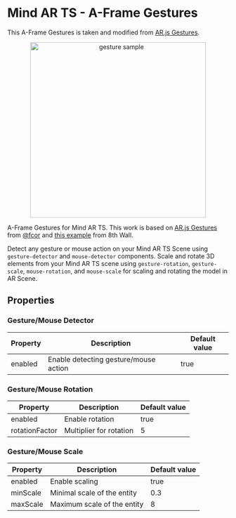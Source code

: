 # Mind AR TS - A-Frame Gestures

This A-Frame Gestures is taken and modified from [AR.js Gestures](https://github.com/fcor/arjs-gestures).

<p align="center"><img width="400" alt="gesture sample" src="https://user-images.githubusercontent.com/21111451/83983551-00accd00-a8f5-11ea-80a6-e075971ba1d2.gif"></p>

A-Frame Gestures for Mind AR TS. This work is based on [AR.js Gestures](https://github.com/fcor/arjs-gestures) from [@fcor](https://github.com/fcor) and [this example](https://github.com/8thwall/web/blob/master/examples/aframe/manipulate/README.md) from 8th Wall.

Detect any gesture or mouse action on your Mind AR TS Scene using `gesture-detector` and `mouse-detector` components. Scale and rotate 3D elements from your Mind AR TS scene using `gesture-rotation`, `gesture-scale`, `mouse-rotation`, and `mouse-scale` for scaling and rotating the model in AR Scene.

## Properties

### Gesture/Mouse Detector

| Property | Description                           | Default value |
| -------- | ------------------------------------- | ------------- |
| enabled  | Enable detecting gesture/mouse action | true          |

### Gesture/Mouse Rotation

| Property       | Description             | Default value |
| -------------- | ----------------------- | ------------- |
| enabled        | Enable rotation         | true          |
| rotationFactor | Multiplier for rotation | 5             |

### Gesture/Mouse Scale

| Property | Description                 | Default value |
| -------- | --------------------------- | ------------- |
| enabled  | Enable scaling              | true          |
| minScale | Minimal scale of the entity | 0.3           |
| maxScale | Maximum scale of the entity | 8             |
